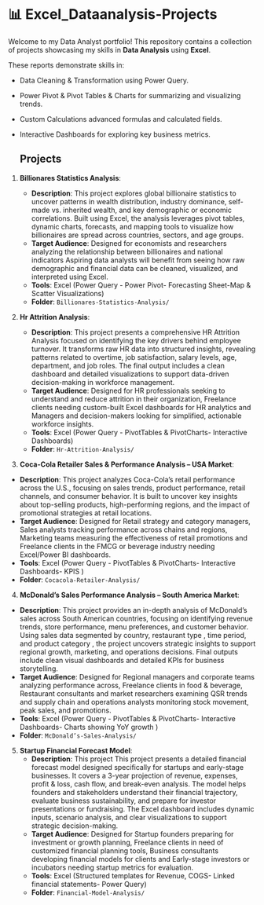 #  📊 Excel_Dataanalysis-Projects
Welcome to my Data Analyst portfolio! This repository contains a collection of projects showcasing my skills in **Data Analysis** using **Excel**.
 
These reports demonstrate skills in:
- Data Cleaning & Transformation using Power Query.
- Power Pivot & Pivot Tables & Charts for summarizing and visualizing trends.
- Custom Calculations advanced formulas and calculated fields.
- Interactive Dashboards for exploring key business metrics.

  ## Projects
1. **Billionares Statistics Analysis**:
   - **Description**: This project explores global billionaire statistics to uncover patterns in wealth distribution, industry dominance, self-made vs. inherited wealth, and key demographic or economic correlations. Built using Excel, the analysis leverages pivot tables, dynamic charts, forecasts, and mapping tools to visualize how billionaires are spread across countries, sectors, and age groups.
   - **Target Audience**: Designed for economists and researchers analyzing the relationship between billionaires and national indicators Aspiring data analysts will benefit from seeing how raw demographic and financial data can be cleaned, visualized, and interpreted using Excel.
   - **Tools**: Excel (Power Query - Power Pivot- Forecasting Sheet-Map & Scatter Visualizations)
   - **Folder**: `Billionares-Statistics-Analysis/`

2. **Hr Attrition Analysis**:
   - **Description**: This project presents a comprehensive HR Attrition Analysis focused on identifying the key drivers behind employee turnover. It transforms raw HR data into structured insights, revealing patterns related to overtime, job satisfaction, salary levels, age, department, and job roles. The final output includes a clean dashboard and detailed visualizations to support data-driven decision-making in workforce management.
   - **Target Audience**: Designed for HR professionals seeking to understand and reduce attrition in their organization, Freelance clients needing custom-built Excel dashboards for HR analytics and Managers and decision-makers looking for simplified, actionable workforce insights.
   - **Tools**: Excel (Power Query - PivotTables & PivotCharts- Interactive Dashboards)
   - **Folder**: `Hr-Attrition-Analysis/`

 3. **Coca-Cola Retailer Sales & Performance Analysis – USA Market**:
   - **Description**: This project analyzes Coca-Cola’s retail performance across the U.S., focusing on sales trends, product performance, retail channels, and consumer behavior. It is built to uncover key insights about top-selling products, high-performing regions, and the impact of promotional strategies at retail locations.
   - **Target Audience**: Designed for Retail strategy and category managers, Sales analysts tracking performance across chains and regions, Marketing teams measuring the effectiveness of retail promotions and Freelance clients in the FMCG or beverage industry needing Excel/Power BI dashboards.
   - **Tools**: Excel (Power Query - PivotTables & PivotCharts- Interactive Dashboards- KPIS )
   - **Folder**: `Cocacola-Retailer-Analysis/`

 4. **McDonald’s Sales Performance Analysis – South America Market**:
   - **Description**: This project provides an in-depth analysis of McDonald’s sales across South American countries, focusing on identifying revenue trends, store performance, menu preferences, and customer behavior. Using sales data segmented by country, restaurant type , time period, and product category , the project uncovers strategic insights to support regional growth, marketing, and operations decisions. Final outputs include clean visual dashboards and detailed KPIs for business storytelling.
   - **Target Audience**: Designed for Regional managers and corporate teams analyzing performance across, Freelance clients in food & beverage, Restaurant consultants and market researchers examining QSR trends and supply chain and operations analysts monitoring stock movement, peak sales, and promotions.
   - **Tools**: Excel (Power Query - PivotTables & PivotCharts- Interactive Dashboards- Charts showing YoY growth )
   - **Folder**: `McDonald’s-Sales-Analysis/`

5. **Startup Financial Forecast Model**:
   - **Description**: This project This project presents a detailed financial forecast model designed specifically for startups and early-stage businesses. It covers a 3-year projection of revenue, expenses, profit & loss, cash flow, and break-even analysis. The model helps founders and stakeholders understand their financial trajectory, evaluate business sustainability, and prepare for investor presentations or fundraising. The Excel dashboard includes dynamic inputs, scenario analysis, and clear visualizations to support strategic decision-making.
   - **Target Audience**: Designed for Startup founders preparing for investment or growth planning, Freelance clients in need of customized financial planning tools, Business consultants developing financial models for clients and Early-stage investors or incubators needing startup metrics for evaluation.
   - **Tools**: Excel (Structured templates for Revenue, COGS- Linked financial statements- Power Query)
   - **Folder**: `Financial-Model-Analysis/`
